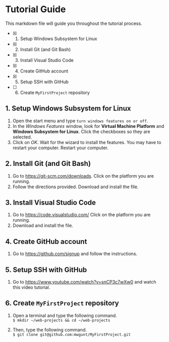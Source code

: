 # Tutorial Guide

This markdown file will guide you throughout the tutorial process.

- [x] 1. Setup Windows Subsystem for Linux
- [x] 2. Install Git (and Git Bash)
- [x] 3. Install Visual Studio Code
- [x] 4. Create GitHub account
- [x] 5. Setup SSH with GitHub
- [ ] 6. Create `MyFirstProject` repository

## 1. Setup Windows Subsystem for Linux
1. Open the start menu and type `turn windows features on or off`.
2. In the *Windows Features* window, look for **Virtual Machine Platform** and **Windows Subsystem for Linux**. Click the checkboxes so they are selected.
3. Click on *OK*. Wait for the wizard to install the features. You may have to restart your computer. Restart your computer.

## 2. Install Git (and Git Bash)
1. Go to https://git-scm.com/downloads. Click on the platform you are running.
2. Follow the directions provided. Download and install the file.

## 3. Install Visual Studio Code
1. Go to https://code.visualstudio.com/ Click on the platform you are running.
2. Download and install the file.

## 4. Create GitHub account
1. Go to https://github.com/signup and follow the instructions.

## 5. Setup SSH with GitHub
1. Go to https://www.youtube.com/watch?v=snCP3c7wXw0 and watch this video tutorial.

## 6. Create `MyFirstProject` repository

1. Open a terminal and type the following command. <br>
`$ mkdir ~/web-projects && cd ~/web-projects`

2. Then, type the following command. <br>
`$ git clone git@github.com:mwgunt/MyFirstProject.git`